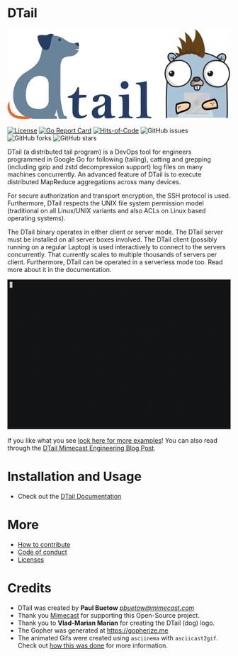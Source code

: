 DTail
=====

![DTail](doc/title.png "DTail")

[![License](https://img.shields.io/github/license/mimecast/dtail)](https://www.apache.org/licenses/LICENSE-2.0.html) [![Go Report Card](https://goreportcard.com/badge/github.com/mimecast/dtail)](https://goreportcard.com/report/github.com/mimecast/dtail) [![Hits-of-Code](https://hitsofcode.com/github/mimecast/dtail)](https://www.vbrandl.net/post/2019-05-03_hits-of-code/) ![GitHub issues](https://img.shields.io/github/issues/mimecast/dtail) ![GitHub forks](https://img.shields.io/github/forks/mimecast/dtail) ![GitHub stars](https://img.shields.io/github/stars/mimecast/dtail)

DTail (a distributed tail program) is a DevOps tool for engineers programmed in Google Go for following (tailing), catting and grepping (including gzip and zstd decompression support) log files on many machines concurrently. An advanced feature of DTail is to execute distributed MapReduce aggregations across many devices.

For secure authorization and transport encryption, the SSH protocol is used. Furthermore, DTail respects the UNIX file system permission model (traditional on all Linux/UNIX variants and also ACLs on Linux based operating systems).

The DTail binary operates in either client or server mode. The DTail server must be installed on all server boxes involved. The DTail client (possibly running on a regular Laptop) is used interactively to connect to the servers concurrently. That currently scales to multiple thousands of servers per client. Furthermore, DTail can be operated in a serverless mode too. Read more about it in the documentation.

![DTail](doc/dtail.gif "Example")

If you like what you see [look here for more examples](doc/examples.md)! You can also read through the [DTail Mimecast Engineering Blog Post](https://medium.com/mimecast-engineering/dtail-the-distributed-log-tail-program-79b8087904bb).

Installation and Usage
======================

* Check out the [DTail Documentation](doc/index.md)

More
====

* [How to contribute](CONTRIBUTING.md)
* [Code of conduct](CODE_OF_CONDUCT.md)
* [Licenses](doc/licenses.md)

Credits
=======

* DTail was created by **Paul Buetow** *<pbuetow@mimecast.com>*
* Thank you [Mimecast](https://www.mimecast.com) for supporting this Open-Source project.
* Thank you to **Vlad-Marian Marian** for creating the DTail (dog) logo.
* The Gopher was generated at https://gopherize.me
* The animated Gifs were created using `asciinema` with  `asciicast2gif`. Check out [how this was done](./doc/asciinema/README.md) for more information.
